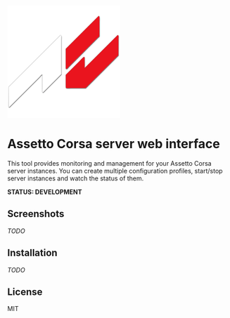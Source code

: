 ![AC](aclogo.png)

# Assetto Corsa server web interface

This tool provides monitoring and management for your Assetto Corsa server instances. You can create multiple configuration profiles, start/stop server instances and watch the status of them.

**STATUS: DEVELOPMENT**

## Screenshots

*TODO*

## Installation

*TODO*

## License

MIT
